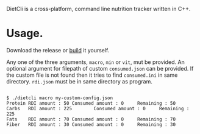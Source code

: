 DietCli is a cross-platform, command line nutrition tracker written in C++.


# Usage.

Download the release or [build](build.md) it yourself.

Any one of the three arguments, `macro`, `min` or `vit`, mut be provided. An optional argument for filepath of custom `consumed.json` can be provided. If the custom file is not found then it tries to find `consumed.ini` in same directory. `rdi.json` must be in same directory as program.


```

$ ./dietcli macro my-custom-config.json
Protein RDI amount : 50 Consumed amount : 0     Remaining : 50
Carbs   RDI amount : 225        Consumed amount : 0     Remaining : 225
Fats    RDI amount : 70 Consumed amount : 0     Remaining : 70
Fiber   RDI amount : 30 Consumed amount : 0     Remaining : 30

```

